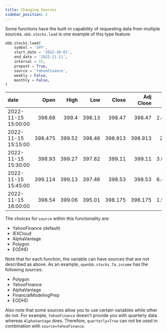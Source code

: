 ```yaml
---
title: Changing Sources
sidebar_position: 2
---
```


Some functions have the built-in capability of requesting data from multiple sources. `obb.stocks.load` is one example of this type feature:

```python
obb.stocks.load(
    symbol = 'SPY',
    start_date = '2022-10-01',
    end_date = '2022-11-11',
    interval = 15,
    prepost = True,
    source = 'YahooFinance',
    weekly = False,
    monthly = False,
)
```

| date                |    Open |   High |    Low |   Close | Adj Close |      Volume |
| :------------------ | ------: | -----: | -----: | ------: | --------: | ----------: |
| 2022-11-15 15:00:00 |  398.68 |  399.4 | 398.13 |  398.47 |    398.47 | 2.46198e+06 |
| 2022-11-15 15:15:00 | 398.475 | 399.52 | 398.46 | 398.913 |   398.913 |  2.8631e+06 |
| 2022-11-15 15:30:00 |  398.93 | 399.27 | 397.82 |  399.11 |    399.11 | 3.03659e+06 |
| 2022-11-15 15:45:00 | 399.114 | 399.13 | 397.46 |  398.53 |    398.53 | 6.46879e+06 |
| 2022-11-15 16:00:00 |  398.54 | 399.06 | 395.01 | 398.175 |   398.175 | 1.99462e+06 |

The choices for `source` within this functionality are:

- YahooFinance (default)
- IEXCloud
- AlphaVantage
- Polygon
- EODHD

Note that for each function, the variable can have sources that are not described as above. As an example, `openbb.stocks.fa.income` has the following sources:

- Polygon
- YahooFinance
- AlphaVantage
- FinancialModelingPrep
- EODHD

Also note that some sources allow you to use certain variables while other do not. For example, `YahooFinance` doesn't provide you with quarterly data whereas `AlphaVantage` does. Therefore, `quarterly=True` can not be used in combination with `source=YahooFinance`.
